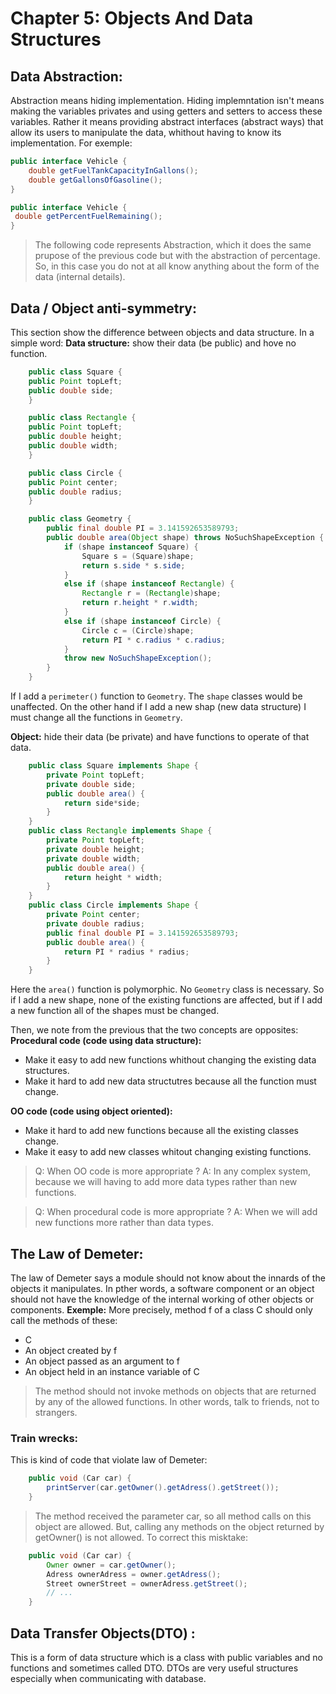 # **Chapter 5: Objects And Data Structures**

## Data Abstraction:
Abstraction means hiding implementation. Hiding implemntation isn't means making the variables privates and using getters and setters to access these variables. Rather it means providing abstract interfaces (abstract ways) that allow its users to manipulate the data, whithout having to know its implementation.
For exemple:
```java
public interface Vehicle {
    double getFuelTankCapacityInGallons();
    double getGallonsOfGasoline();
}
```
```java
public interface Vehicle {
 double getPercentFuelRemaining();
}
```
> The following code represents Abstraction, which it does the same prupose of the previous code but with the abstraction of percentage. So, in this case you do not at all know anything about the form of the data (internal details).

## Data / Object anti-symmetry:
This section show the difference between objects and data structure.
In a simple word:
**Data structure:** show their data (be public) and hove no function.
```java
    public class Square {
    public Point topLeft;
    public double side;
    }

    public class Rectangle {
    public Point topLeft;
    public double height;
    public double width;
    }

    public class Circle {
    public Point center;
    public double radius;
    }

    public class Geometry {
        public final double PI = 3.141592653589793;
        public double area(Object shape) throws NoSuchShapeException {
            if (shape instanceof Square) {
                Square s = (Square)shape;
                return s.side * s.side;
            }
            else if (shape instanceof Rectangle) {
                Rectangle r = (Rectangle)shape;
                return r.height * r.width;
            }
            else if (shape instanceof Circle) {
                Circle c = (Circle)shape;
                return PI * c.radius * c.radius;
            }
            throw new NoSuchShapeException();
        }
    }
```
If I add a ```perimeter()``` function to ```Geometry```. The ```shape``` classes would be unaffected. On the other hand if I add a new shap (new data structure) I must change all the functions in ```Geometry```.

**Object:** hide their data (be private) and have functions to operate of that data.
```java
    public class Square implements Shape {
        private Point topLeft;
        private double side;
        public double area() {
            return side*side;
        }
    }
    public class Rectangle implements Shape {
        private Point topLeft;
        private double height;
        private double width;
        public double area() {
            return height * width;
        }
    }
    public class Circle implements Shape {
        private Point center;
        private double radius;
        public final double PI = 3.141592653589793;
        public double area() {
            return PI * radius * radius;
        }
    }
```
Here the ```area()``` function is polymorphic. No ```Geometry``` class is necessary. So if I add a new shape, none of the existing functions are affected, but if I add a new function all of the shapes must be changed.

Then, we note from the previous that the two concepts are opposites:
**Procedural code (code using data structure):**
- Make it easy to add new functions whithout changing the existing data structures.
- Make it hard to add new data structutres because all the function must change.

**OO code (code using object oriented):**
- Make it hard to add new functions because all the existing classes change.
- Make it easy to add new classes whitout changing existing functions.

> Q: When OO code is more appropriate ?
> A: In any complex system, because we will having to add more data types rather than new functions.

> Q: When procedural code is more appropriate ?
> A: When we will add new functions more rather than data types.

## The Law of Demeter:
The law of Demeter says a module should not know about the innards of the objects it manipulates. In pther words, a software component or an object should not have the knowledge of the internal working of other objects or components.
**Exemple:** More precisely, method f of a class C should only call the methods of these:
- C
- An object created by f
- An object passed as an argument to f
- An object held in an instance variable of C
> The method should not invoke methods on objects that are returned by any of the allowed functions. In other words, talk to friends, not to strangers.

### Train wrecks:
This is kind of code that violate law of Demeter:
```java
    public void (Car car) {
        printServer(car.getOwner().getAdress().getStreet());
    }
```
> The method received the parameter car, so all method calls on this object are allowed. But, calling any methods on the object returned by getOwner() is not allowed. To correct this misktake:
```java
    public void (Car car) {
        Owner owner = car.getOwner();
        Adress ownerAdress = owner.getAdress();
        Street ownerStreet = ownerAdress.getStreet();
        // ...
    }
```

## Data Transfer Objects(DTO) :
This is a form of data structure which is a class with public variables and no functions and sometimes called DTO. DTOs are very useful structures especially when communicating with database.
